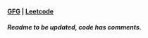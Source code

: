 #### [GFG](https://www.geeksforgeeks.org/problems/egg-dropping-puzzle-1587115620/1) | [Leetcode](https://leetcode.com/problems/super-egg-drop/description/)

##### Readme to be updated, code has comments.